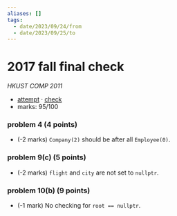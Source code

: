```yaml
---
aliases: []
tags:
  - date/2023/09/24/from
  - date/2023/09/25/to
---
```


# 2017 fall final check

_HKUST COMP 2011_

- [attempt](attempt.md) · [check](check.md)
- marks: 95/100

### problem 4 (4 points)

- (-2 marks) `Company(2)` should be after all `Employee(0)`.

### problem 9(c) (5 points)

- (-2 marks) `flight` and `city` are not set to `nullptr`.

### problem 10(b) (9 points)

- (-1 mark) No checking for `root == nullptr`.
